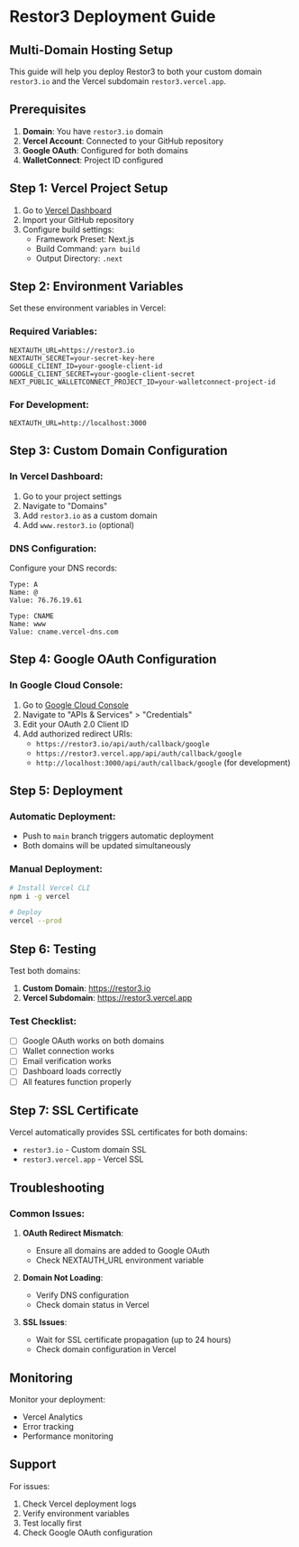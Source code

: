 # Restor3 Deployment Guide

## Multi-Domain Hosting Setup

This guide will help you deploy Restor3 to both your custom domain `restor3.io` and the Vercel subdomain `restor3.vercel.app`.

## Prerequisites

1. **Domain**: You have `restor3.io` domain
2. **Vercel Account**: Connected to your GitHub repository
3. **Google OAuth**: Configured for both domains
4. **WalletConnect**: Project ID configured

## Step 1: Vercel Project Setup

1. Go to [Vercel Dashboard](https://vercel.com/dashboard)
2. Import your GitHub repository
3. Configure build settings:
   - Framework Preset: Next.js
   - Build Command: `yarn build`
   - Output Directory: `.next`

## Step 2: Environment Variables

Set these environment variables in Vercel:

### Required Variables:

```
NEXTAUTH_URL=https://restor3.io
NEXTAUTH_SECRET=your-secret-key-here
GOOGLE_CLIENT_ID=your-google-client-id
GOOGLE_CLIENT_SECRET=your-google-client-secret
NEXT_PUBLIC_WALLETCONNECT_PROJECT_ID=your-walletconnect-project-id
```

### For Development:

```
NEXTAUTH_URL=http://localhost:3000
```

## Step 3: Custom Domain Configuration

### In Vercel Dashboard:

1. Go to your project settings
2. Navigate to "Domains"
3. Add `restor3.io` as a custom domain
4. Add `www.restor3.io` (optional)

### DNS Configuration:

Configure your DNS records:

```
Type: A
Name: @
Value: 76.76.19.61

Type: CNAME
Name: www
Value: cname.vercel-dns.com
```

## Step 4: Google OAuth Configuration

### In Google Cloud Console:

1. Go to [Google Cloud Console](https://console.cloud.google.com/)
2. Navigate to "APIs & Services" > "Credentials"
3. Edit your OAuth 2.0 Client ID
4. Add authorized redirect URIs:
   - `https://restor3.io/api/auth/callback/google`
   - `https://restor3.vercel.app/api/auth/callback/google`
   - `http://localhost:3000/api/auth/callback/google` (for development)

## Step 5: Deployment

### Automatic Deployment:

- Push to `main` branch triggers automatic deployment
- Both domains will be updated simultaneously

### Manual Deployment:

```bash
# Install Vercel CLI
npm i -g vercel

# Deploy
vercel --prod
```

## Step 6: Testing

Test both domains:

1. **Custom Domain**: https://restor3.io
2. **Vercel Subdomain**: https://restor3.vercel.app

### Test Checklist:

- [ ] Google OAuth works on both domains
- [ ] Wallet connection works
- [ ] Email verification works
- [ ] Dashboard loads correctly
- [ ] All features function properly

## Step 7: SSL Certificate

Vercel automatically provides SSL certificates for both domains:

- `restor3.io` - Custom domain SSL
- `restor3.vercel.app` - Vercel SSL

## Troubleshooting

### Common Issues:

1. **OAuth Redirect Mismatch**:

   - Ensure all domains are added to Google OAuth
   - Check NEXTAUTH_URL environment variable

2. **Domain Not Loading**:

   - Verify DNS configuration
   - Check domain status in Vercel

3. **SSL Issues**:
   - Wait for SSL certificate propagation (up to 24 hours)
   - Check domain configuration in Vercel

## Monitoring

Monitor your deployment:

- Vercel Analytics
- Error tracking
- Performance monitoring

## Support

For issues:

1. Check Vercel deployment logs
2. Verify environment variables
3. Test locally first
4. Check Google OAuth configuration



